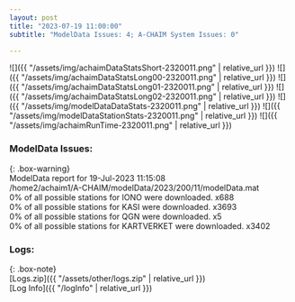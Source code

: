 ```yaml
---
layout: post
title: "2023-07-19 11:00:00"
subtitle: "ModelData Issues: 4; A-CHAIM System Issues: 0"

---
```


![]({{ "/assets/img/achaimDataStatsShort-2320011.png" | relative_url }})
![]({{ "/assets/img/achaimDataStatsLong00-2320011.png" | relative_url }})
![]({{ "/assets/img/achaimDataStatsLong01-2320011.png" | relative_url }})
![]({{ "/assets/img/achaimDataStatsLong02-2320011.png" | relative_url }})
![]({{ "/assets/img/modelDataDataStats-2320011.png" | relative_url }})
![]({{ "/assets/img/modelDataStationStats-2320011.png" | relative_url }})
![]({{ "/assets/img/achaimRunTime-2320011.png" | relative_url }})


### ModelData Issues:  
  
{: .box-warning}  
 ModelData report for 19-Jul-2023 11:15:08   
 /home2/achaim1/A-CHAIM/modelData/2023/200/11/modelData.mat   
 0% of all possible stations for IONO were downloaded. x688   
 0% of all possible stations for KASI were downloaded. x3693   
 0% of all possible stations for QGN were downloaded. x5   
 0% of all possible stations for KARTVERKET were downloaded. x3402   
  


### Logs:  
  
{: .box-note}  
[Logs.zip]({{ "/assets/other/logs.zip" | relative_url }})  
[Log Info]({{ "/logInfo" | relative_url }})  

